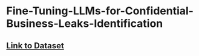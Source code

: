 # Fine-Tuning-LLMs-for-Confidential-Business-Leaks-Identification


## <a href = 'https://huggingface.co/datasets/Rohit-D/synthetic-confidential-information-injected-business-excerpts'> Link to Dataset</a>
